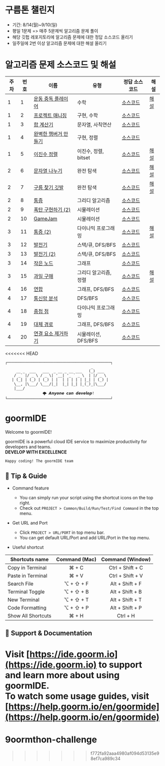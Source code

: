 # 구름톤 챌린지
- 기간: 8/14(월)~9/10(일)
- 평일 1문제 => 매주 5문제씩 알고리즘 문제 풀이
- 해당 깃헙 레포지토리에 알고리즘 문제에 대한 정답 소스코드 올리기
- 일주일에 2번 이상 알고리즘 문제에 대한 해설 올리기

# 알고리즘 문제 소스코드 및 해설
| 주차 | 번호 | 이름 | 유형 | 정답 소스코드 | 해설 |
| --- | --- | --- | --- | --- | --- |
| 1 | 1 | [운동 중독 플레이어](https://level.goorm.io/exam/195683/%EC%9A%B4%EB%8F%99-%EC%A4%91%EB%8F%85-%ED%94%8C%EB%A0%88%EC%9D%B4%EC%96%B4/quiz/1) | 수학 | [소스코드](https://github.com/gloriamok/9oormthon-challenge/blob/main/Week1/Day1/Solution.cpp) | [해설](https://gloriamok.tistory.com/28) |
| 1 | 2 | [프로젝트 매니징](https://level.goorm.io/exam/195684/%ED%94%84%EB%A1%9C%EC%A0%9D%ED%8A%B8-%EB%A7%A4%EB%8B%88%EC%A7%95/quiz/1) | 구현, 수학 | [소스코드](https://github.com/gloriamok/9oormthon-challenge/blob/main/Week1/Day2/Solution.cpp) |  |
| 1 | 3 | [합 계산기](https://level.goorm.io/exam/195685/%ED%95%A9-%EA%B3%84%EC%82%B0%EA%B8%B0/quiz/1) | 문자열, 사칙연산 | [소스코드](https://github.com/gloriamok/9oormthon-challenge/blob/main/Week1/Day3/Solution.cpp) |  |
| 1 | 4 | [완벽한 햄버거 만들기](https://level.goorm.io/exam/195686/%EC%99%84%EB%B2%BD%ED%95%9C-%ED%96%84%EB%B2%84%EA%B1%B0-%EB%A7%8C%EB%93%A4%EA%B8%B0/quiz/1) | 구현, 정렬 | [소스코드](https://github.com/gloriamok/9oormthon-challenge/blob/main/Week1/Day4/Solution.cpp) |  |
| 1 | 5 | [이진수 정렬](https://level.goorm.io/exam/195687/%EC%9D%B4%EC%A7%84%EC%88%98-%EC%A0%95%EB%A0%AC/quiz/1) | 이진수, 정렬, bitset | [소스코드](https://github.com/gloriamok/9oormthon-challenge/blob/main/Week1/Day5/Solution.cpp) | [해설](https://gloriamok.tistory.com/30) |
| 2 | 6 | [문자열 나누기]() | 완전 탐색 | [소스코드](https://github.com/gloriamok/9oormthon-challenge/blob/main/Week2/Day1/Solution.cpp) | [해설](https://gloriamok.tistory.com/31) |
| 2 | 7 | [구름 찾기 깃발]() | 완전 탐색 | [소스코드](https://github.com/gloriamok/9oormthon-challenge/blob/main/Week2/Day2/Solution.cpp) | [해설](https://gloriamok.tistory.com/32) |
| 2 | 8 | [통증]() | 그리디 알고리즘 | [소스코드](https://github.com/gloriamok/9oormthon-challenge/blob/main/Week2/Day3/Solution.cpp) |  |
| 2 | 9 | [폭탄 구현하기 (2)]() | 시뮬레이션 | [소스코드](https://github.com/gloriamok/9oormthon-challenge/blob/main/Week2/Day4/Solution.cpp) |  |
| 2 | 10 | [GameJam]() | 시뮬레이션 | [소스코드](https://github.com/gloriamok/9oormthon-challenge/blob/main/Week2/Day5/Solution.cpp) |  |
| 3 | 11 | [통증 (2)]() | 다이나믹 프로그래밍 | [소스코드](https://github.com/gloriamok/9oormthon-challenge/blob/main/Week3/Day1/Solution.cpp) | [해설](https://gloriamok.tistory.com/33) |
| 3 | 12 | [발전기]() | 스택/큐, DFS/BFS | [소스코드](https://github.com/gloriamok/9oormthon-challenge/blob/main/Week3/Day2/Solution.cpp) |  |
| 3 | 13 | [발전기 (2)]() | 스택/큐, DFS/BFS | [소스코드](https://github.com/gloriamok/9oormthon-challenge/blob/main/Week3/Day3/Solution.cpp) |  |
| 3 | 14 | [작은 노드]() | 그래프 | [소스코드](https://github.com/gloriamok/9oormthon-challenge/blob/main/Week3/Day4/Solution.cpp) |  |
| 3 | 15 | [과일 구매]() | 그리디 알고리즘, 정렬 | [소스코드](https://github.com/gloriamok/9oormthon-challenge/blob/main/Week3/Day5/Solution.cpp) | [해설](https://gloriamok.tistory.com/34) |
| 4 | 16 | [연합]() | 그래프, DFS/BFS | [소스코드](https://github.com/gloriamok/9oormthon-challenge/blob/main/Week4/Day1/Solution.cpp) |  |
| 4 | 17 | [통신망 분석]() | DFS/BFS | [소스코드](https://github.com/gloriamok/9oormthon-challenge/blob/main/Week4/Day2/Solution.cpp) |  |
| 4 | 18 | [중첩 점]() | 다이나믹 프로그래밍 | [소스코드](https://github.com/gloriamok/9oormthon-challenge/blob/main/Week4/Day3/Solution.cpp) |  |
| 4 | 19 | [대체 경로]() | 그래프, DFS/BFS | [소스코드](https://github.com/gloriamok/9oormthon-challenge/blob/main/Week4/Day4/Solution.cpp) |  |
| 4 | 20 | [연결 요소 제거하기]() | 시뮬레이션, DFS/BFS | [소스코드](https://github.com/gloriamok/9oormthon-challenge/blob/main/Week4/Day5/Solution.cpp) |  |

<<<<<<< HEAD
```
┌───────────────────────────────────────────────┐
                                       _       
     __ _  ___   ___  _ __ _ __ ___   (_) ___  
    / _` |/ _ \ / _ \| '__| '_ ` _ \  | |/ _ \ 
   | (_| | (_) | (_) | |  | | | | | |_| | (_) |
    \__, |\___/ \___/|_|  |_| |_| |_(_)_|\___/ 
    |___/                                      
			     🌩 𝘼𝙣𝙮𝙤𝙣𝙚 𝙘𝙖𝙣 𝙙𝙚𝙫𝙚𝙡𝙤𝙥!
└───────────────────────────────────────────────┘
```

# goormIDE
Welcome to goormIDE!

goormIDE is a powerful cloud IDE service to maximize productivity for developers and teams.  
**DEVELOP WITH EXCELLENCE**  

`Happy coding! The goormIDE team`


## 🔧 Tip & Guide

* Command feature
	* You can simply run your script using the shortcut icons on the top right.
	* Check out `PROJECT > Common/Build/Run/Test/Find Command` in the top menu.
	
* Get URL and Port
	* Click `PROJECT > URL/PORT` in top menu bar.
	* You can get default URL/Port and add URL/Port in the top menu.

* Useful shortcut
	
| Shortcuts name     | Command (Mac) | Command (Window) |
| ------------------ | :-----------: | :--------------: |
| Copy in Terminal   | ⌘ + C         | Ctrl + Shift + C |
| Paste in Terminal  | ⌘ + V         | Ctrl + Shift + V |
| Search File        | ⌥ + ⇧ + F     | Alt + Shift + F  |
| Terminal Toggle    | ⌥ + ⇧ + B     | Alt + Shift + B  |
| New Terminal       | ⌥ + ⇧ + T     | Alt + Shift + T  |
| Code Formatting    | ⌥ + ⇧ + P     | Alt + Shift + P  |
| Show All Shortcuts | ⌘ + H         | Ctrl + H         |

## 💬 Support & Documentation

Visit [https://ide.goorm.io](https://ide.goorm.io) to support and learn more about using goormIDE.  
To watch some usage guides, visit [https://help.goorm.io/en/goormide](https://help.goorm.io/en/goormide)
=======
# 9oormthon-challenge
>>>>>>> f772fa92aaa4980af094d53135e98ef7ca989c34
